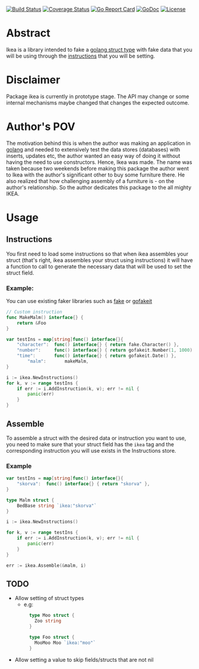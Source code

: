 [Build Status]: https://travis-ci.org/magicalbanana/ikea
[Build Status Badge]: https://travis-ci.org/magicalbanana/ikea.svg?branch=master
[Coverage Report]: https://coveralls.io/github/magicalbanana/ikea?branch=master
[Coverage Report Badge]: https://coveralls.io/repos/github/magicalbanana/ikea/badge.svg?branch=master
[Go Report Card]: https://goreportcard.com/report/github.com/magicalbanana/ikea
[Go Report Card Badge]: https://goreportcard.com/badge/github.com/magicalbanana/ikea
[GoDoc]: http://godoc.org/github.com/magicalbanana/ikea
[GoDoc Badge]: https://godoc.org/github.com/valyala/quicktemplate?status.svg
[License]: https://raw.githubusercontent.com/magicalbanana/ikea/master/LICENSE
[License Badge]: https://img.shields.io/badge/license-MIT-orange.svg?style=flat-square

[golang]: https://golang.org/
[golang struct type]: https://gobyexample.com/structs
[fake]: https://github.com/icrowley/fake
[gofakeit]: https://github.com/brianvoe/gofakeit

[![Build Status][Build Status Badge]][Build Status]
[![Coverage Status][Coverage Report Badge]][Coverage Report]
[![Go Report Card][Go Report Card Badge]][Go Report Card]
[![GoDoc][GoDoc Badge]][GoDoc]
[![License][License Badge]][License]

[instructions]: https://godoc.org/github.com/magicalbanana/ikea#Instructions

# Abstract

Ikea is a library intended to fake a [golang struct type] with fake data
that you will be using through the [instructions] that you will be setting.

# Disclaimer

Package ikea is currently in prototype stage. The API may change or some
internal mechanisms maybe changed that changes the expected outcome.

# Author's POV

The motivation behind this is when the author was making an application in
[golang] and needed to extensively test the data stores (databases) with
inserts, updates etc, the author wanted an easy way of doing it without having
the need to use constructors. Hence, Ikea was made. The name was taken because
two weekends before making this package the author went to Ikea with the
author's significant other to buy some furniture there. He also realized that
how challenging assembly of a furniture is - on the author's relationship. So
the author dedicates this package to the all mighty IKEA.

# Usage

## Instructions

You first need to load some instructions so that when ikea assembles your
struct (that's right, ikea assembles your struct using instructions) it will
have a function to call to generate the necessary data that will be used to
set the struct field.

### Example:

You can use existing faker libraries such as [fake] or [gofakeit]

```go
// Custom instruction
func MakeMalm() interface{} {
    return &Foo
}

var testIns = map[string]func() interface{}{
	"character":  func() interface{} { return fake.Character() },
	"number":     func() interface{} { return gofakeit.Number(1, 1000) },
	"time":       func() interface{} { return gofakeit.Date() },
        "malm":       makeMalm,
}

i := ikea.NewInstructions()
for k, v := range testIns {
	if err := i.AddInstruction(k, v); err != nil {
		panic(err)
	}
}
```

## Assemble

To assemble a struct with the desired data or instruction you want to use, you
need to make sure that your struct field has the `ikea` tag and the
corresponding instruction you will use exists in the Instructions store.

### Example

```go
var testIns = map[string]func() interface{}{
	"skorva":  func() interface{} { return "skorva" },
}

type Malm struct {
    BedBase string `ikea:"skorva"`
}

i := ikea.NewInstructions()

for k, v := range testIns {
	if err := i.AddInstruction(k, v); err != nil {
		panic(err)
	}
}

err := ikea.Assemble(&malm, i)
```

## TODO

- Allow setting of struct types
  - e.g:
    ```go
      type Moo struct {
        Zoo string
      }

      type Foo struct {
        MooMoo Moo `ikea:"moo"`
      }
    ```
- Allow setting a value to skip fields/structs that are not nil
